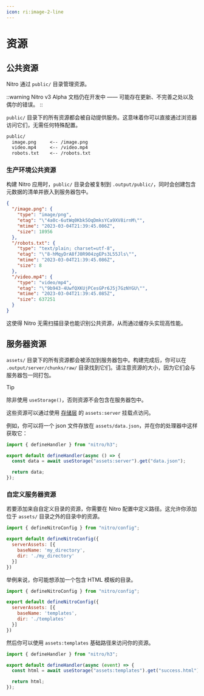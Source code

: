 ```yaml
---
icon: ri:image-2-line
---
```


# 资源

## 公共资源

Nitro 通过 `public/` 目录管理资源。

::warning
Nitro v3 Alpha 文档仍在开发中 —— 可能存在更新、不完善之处以及偶尔的错误。
::

`public/` 目录下的所有资源都会被自动提供服务。这意味着你可以直接通过浏览器访问它们，无需任何特殊配置。

```md
public/
  image.png     <-- /image.png
  video.mp4     <-- /video.mp4
  robots.txt    <-- /robots.txt
```

### 生产环境公共资源

构建 Nitro 应用时，`public/` 目录会被复制到 `.output/public/`，同时会创建包含元数据的清单并嵌入到服务器包中。

```json
{
  "/image.png": {
    "type": "image/png",
    "etag": "\"4a0c-6utWq0Kbk5OqDmksYCa9XV8irnM\"",
    "mtime": "2023-03-04T21:39:45.086Z",
    "size": 18956
  },
  "/robots.txt": {
    "type": "text/plain; charset=utf-8",
    "etag": "\"8-hMqyDrA8fJ0R904zgEPs3L55Jls\"",
    "mtime": "2023-03-04T21:39:45.086Z",
    "size": 8
  },
  "/video.mp4": {
    "type": "video/mp4",
    "etag": "\"9b943-4UwfQXKUjPCesGPr6J5j7GzNYGU\"",
    "mtime": "2023-03-04T21:39:45.085Z",
    "size": 637251
  }
}
```

这使得 Nitro 无需扫描目录也能识别公共资源，从而通过缓存头实现高性能。

## 服务器资源

`assets/` 目录下的所有资源都会被添加到服务器包中。构建完成后，你可以在 `.output/server/chunks/raw/` 目录找到它们。请注意资源的大小，因为它们会与服务器包一同打包。

> [!TIP]
> 除非使用 `useStorage()`，否则资源不会包含在服务器包中。

这些资源可以通过使用 [存储层](/docs/storage) 的 `assets:server` 挂载点访问。

例如，你可以将一个 json 文件存放在 `assets/data.json`，并在你的处理器中这样获取它：

```js
import { defineHandler } from "nitro/h3";

export default defineHandler(async () => {
  const data = await useStorage("assets:server").get("data.json");

  return data;
});
```

### 自定义服务器资源

若要添加来自自定义目录的资源，你需要在 Nitro 配置中定义路径。这允许你添加位于 `assets/` 目录之外的目录中的资源。

```js [nitro.config.ts]
import { defineNitroConfig } from "nitro/config";

export default defineNitroConfig({
  serverAssets: [{
    baseName: 'my_directory',
    dir: './my_directory'
  }]
})
```

举例来说，你可能想添加一个包含 HTML 模板的目录。

```js [nitro.config.ts]
import { defineNitroConfig } from "nitro/config";

export default defineNitroConfig({
  serverAssets: [{
    baseName: 'templates',
    dir: './templates'
  }]
})
```

然后你可以使用 `assets:templates` 基础路径来访问你的资源。

```ts [handlers/success.ts]
import { defineHandler } from "nitro/h3";

export default defineHandler(async (event) => {
  const html = await useStorage("assets:templates").get("success.html");

  return html;
});
```
